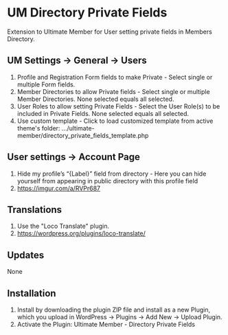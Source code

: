 # UM Directory Private Fields
Extension to Ultimate Member for User setting private fields in Members Directory.

## UM Settings -> General -> Users
1. Profile and Registration Form fields to make Private - Select single or multiple Form fields.
2. Member Directories to allow Private fields - Select single or multiple Member Directories. None selected equals all selected.
3. User Roles to allow setting Private Fields - Select the User Role(s) to be included in Private Fields. None selected equals all selected.
4. Use custom template - Click to load customized template from active theme\'s folder: .../ultimate-member/directory_private_fields_template.php

## User settings -> Account Page
1. Hide my profile’s “{Label}” field from directory - Here you can hide yourself from appearing in public directory with this profile field
2. https://imgur.com/a/RVPr687

## Translations
1. Use the "Loco Translate" plugin.
2. https://wordpress.org/plugins/loco-translate/

## Updates 
None

## Installation
1. Install by downloading the plugin ZIP file and install as a new Plugin, which you upload in WordPress -> Plugins -> Add New -> Upload Plugin.
2. Activate the Plugin: Ultimate Member - Directory Private Fields
